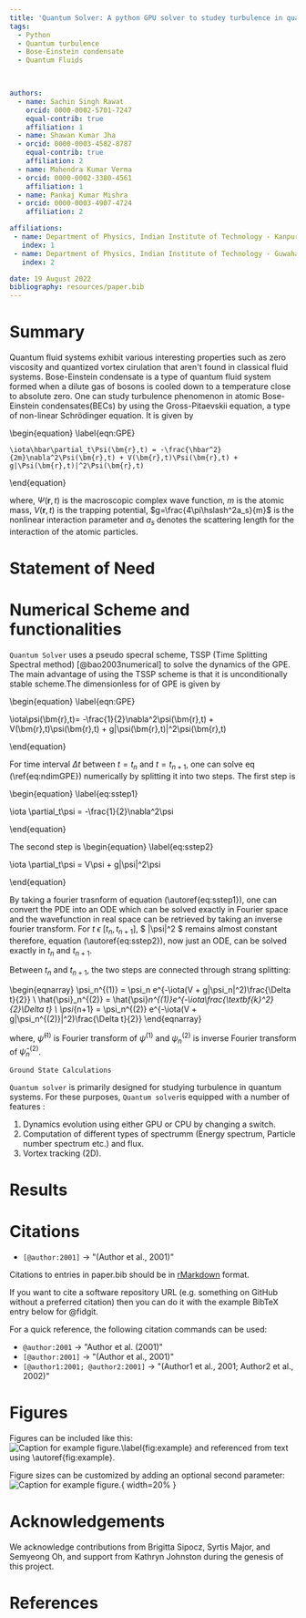 ```yaml
---
title: 'Quantum Solver: A python GPU solver to studey turbulence in quantum system.'
tags:
  - Python
  - Quantum turbulence
  - Bose-Einstein condensate
  - Quantum Fluids
  


authors:
  - name: Sachin Singh Rawat
    orcid: 0000-0002-5701-7247
    equal-contrib: true
    affiliation: 1
  - name: Shawan Kumar Jha
  - orcid: 0000-0003-4582-8787
    equal-contrib: true 
    affiliation: 2
  - name: Mahendra Kumar Verma
  - orcid: 0000-0002-3380-4561
    affiliation: 1
  - name: Pankaj Kumar Mishra
  - orcid: 0000-0003-4907-4724
    affiliation: 2

affiliations:
 - name: Department of Physics, Indian Institute of Technology - Kanpur, Uttar Pradesh - 208016, India
   index: 1
 - name: Department of Physics, Indian Institute of Technology - Guwahati, Asam - 781039, India
   index: 2

date: 19 August 2022
bibliography: resources/paper.bib
---
```

# Summary

Quantum fluid systems exhibit various interesting properties such as zero viscosity and quantized vortex cirulation that aren't found in classical fluid systems. Bose-Einstein condensate is a type of quantum fluid system formed when a dilute gas of bosons is cooled down to a temperature close to absolute zero. One can study turbulence phenomenon in atomic Bose-Einstein condensates(BECs) by using the Gross-Pitaevskii equation, a type of non-linear Schr&ouml;dinger equation. It is given by

\begin{equation}
\label{eqn:GPE}

    \iota\hbar\partial_t\Psi(\bm{r},t) = -\frac{\hbar^2}{2m}\nabla^2\Psi(\bm{r},t) + V(\bm{r},t)\Psi(\bm{r},t) + g|\Psi(\bm{r},t)|^2\Psi(\bm{r},t)

\end{equation}

where, $\Psi(\bm{r},t)$ is the macroscopic complex wave function,  $m$ is the atomic mass, $V(\bm{r},t)$ is the trapping potential, $g=\frac{4\pi\hslash^2a_s}{m}$ is the nonlinear interaction parameter and $a_s$ denotes the scattering length for the interaction of the atomic particles.

# Statement of Need


# Numerical Scheme and functionalities

``Quantum Solver`` uses a pseudo specral scheme, TSSP (Time Splitting Spectral method) [@bao2003numerical] to solve the dynamics of the GPE. The main advantage of using the TSSP scheme is that it is unconditionally stable scheme.The dimensionless for of GPE is given by 

\begin{equation}
\label{eqn:GPE}

\iota\psi(\bm{r},t)= -\frac{1}{2}\nabla^2\psi(\bm{r},t) + V(\bm{r},t)\psi(\bm{r},t) + g|\psi(\bm{r},t)|^2\psi(\bm{r},t)

\end{equation}


For time interval $\Delta t$ between $t=t_n$ and $t=t_{n+1}$, one can solve eq (\ref{eq:ndimGPE}) numerically by splitting it into two steps. The first step is

\begin{equation}
\label{eq:sstep1}

\iota \partial_t\psi = -\frac{1}{2}\nabla^2\psi

\end{equation}

The second step is
\begin{equation}
\label{eq:sstep2}

\iota \partial_t\psi = V\psi + g|\psi|^2\psi

\end{equation}

By taking a fourier trasnform of equation (\autoref{eq:sstep1}), one can convert the PDE into an ODE which can be solved exactly in Fourier space and the wavefunction in real space can be retrieved by taking an inverse fourier transform.
For $t \ \epsilon \ [t_n,t_{n+1}]$, $ |\psi|^2 $  remains almost constant therefore, equation (\autoref{eq:sstep2}), now just an ODE, can be solved exactly in $t_n$ and $t_{n+1}$.

Between $t_n$ and $t_{n+1}$, the two steps are connected through strang splitting:

\begin{eqnarray}
\psi_n^{(1)} = \psi_n e^{-\iota(V + g|\psi_n|^2)\frac{\Delta t}{2}} \\
\hat{\psi}_n^{(2)} = \hat{\psi}_n^{(1)}e^{-\iota\frac{\textbf{k}^2}{2}\Delta t} \\
\psi_{n+1} = \psi_n^{(2)} e^{-\iota(V + g|\psi_n^{(2)}|^2)\frac{\Delta t}{2}}
\end{eqnarray}

where, $\hat{\psi}^{(1)}$ is Fourier transform of $\psi^{(1)}$ and $\psi_n^{(2)}$ is inverse Fourier transform of $\hat{\psi}_n^{(2)}$.

``Ground State Calculations``


``Quantum solver`` is primarily designed for studying turbulence in quantum systems. For these purposes, ``Quantum solver``is equipped with a number of features :

1. Dynamics evolution using either GPU or CPU by changing a switch.
2. Computation of different types of spectrumm (Energy spectrum, Particle number spectrum etc.) and flux.
3. Vortex tracking (2D).

# Results



# Citations

- `[@author:2001]` -> "(Author et al., 2001)"

Citations to entries in paper.bib should be in
[rMarkdown](http://rmarkdown.rstudio.com/authoring_bibliographies_and_citations.html)
format.

If you want to cite a software repository URL (e.g. something on GitHub without a preferred
citation) then you can do it with the example BibTeX entry below for @fidgit.

For a quick reference, the following citation commands can be used:

- `@author:2001`  ->  "Author et al. (2001)"
- `[@author:2001]` -> "(Author et al., 2001)"
- `[@author1:2001; @author2:2001]` -> "(Author1 et al., 2001; Author2 et al., 2002)"

# Figures

Figures can be included like this:
![Caption for example figure.\label{fig:example}](figure.png)
and referenced from text using \autoref{fig:example}.

Figure sizes can be customized by adding an optional second parameter:
![Caption for example figure.](figure.png){ width=20% }

# Acknowledgements

We acknowledge contributions from Brigitta Sipocz, Syrtis Major, and Semyeong
Oh, and support from Kathryn Johnston during the genesis of this project.

# References

